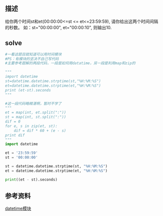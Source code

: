 ## 描述

给你两个时间st和et(00:00:00<=st <= et<=23:59:59), 请你给出这两个时间间隔的秒数。
如：st="00:00:00", et="00:00:10", 则输出10.

## solve
```Python
#一看这题目就知道可以用时间模块
#PS：有模块的坚决不自己写代码
#主要参考题解的两段代码，一段是如何用datatime，另一段是利用map和zip的

"""
import datetime
st=datetime.datetime.strptime(st,"%H:%M:%S")
et=datetime.datetime.strptime(et,"%H:%M:%S")
print (et-st).seconds
"""

#这一段代码略精湛啊，暂时不学了
"""
et = map(int, et.split(":"))
st = map(int, st.split(":"))
dif = 0
for e, s in zip(et, st):
    dif = dif * 60 + (e - s)
print dif
"""
import datetime

et = '23:59:59'
st = '00:00:00'

st = datetime.datetime.strptime(st, "%H:%M:%S")
et = datetime.datetime.strptime(et, "%H:%M:%S")

print((et - st).seconds)
```

## 参考资料
[datetime模块](http://blog.csdn.net/jgood/article/details/5457284)